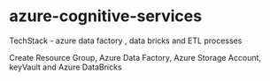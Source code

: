 # azure-cognitive-services

TechStack - azure data factory , data bricks and ETL processes

Create Resource Group,  Azure Data Factory, Azure Storage Account, keyVault  and  Azure DataBricks
